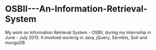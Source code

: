 OSBII---An-Information-Retrieval-System
=======================================

My work on Information Retrieval System - OSBII, during my internship in June - July 2013. It involved working in Java, jQuery, Servlets, Solr and mongoDB
